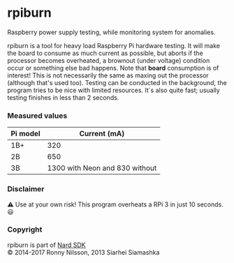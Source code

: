 # rpiburn
Raspberry power supply testing, while monitoring system for anomalies.

rpiburn is a tool for heavy load Raspberry Pi hardware testing. It will make the board to consume as much current as possible, but aborts if the processor becomes overheated, a brownout (under voltage) condition occur or something else bad happens. Note that **board** consumption is of interest! This is not necessarily the same as maxing out the processor (although that's used too). Testing can be conducted in the background, the program tries to be nice with limited resources. It´s also quite fast; usually testing finishes in less than 2 seconds.

### Measured values
| Pi model | Current (mA)                    |
| -------- | ------------------------------- |
| 1B+      | 320                             |
| 2B       | 650                             |
| 3B       | 1300 with Neon and 830 without  |

### Disclaimer
:warning: Use at your own risk! This program overheats a RPi 3 in just 10 seconds. :smiley:

### Copyright
rpiburn is part of [Nard SDK](http://www.arbetsmyra.dyndns.org/nard/ "Nard SDK")   
&copy; 2014-2017 Ronny Nilsson, 2013 Siarhei Siamashka

